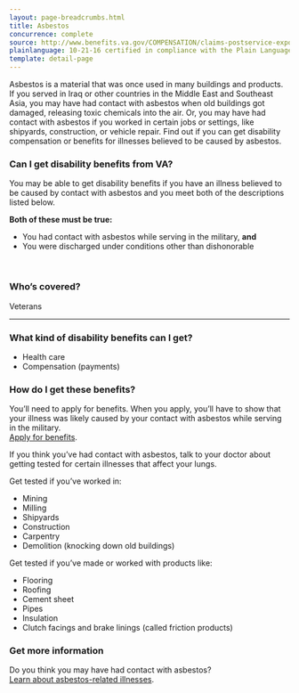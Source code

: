 ```yaml
---
layout: page-breadcrumbs.html
title: Asbestos
concurrence: complete
source: http://www.benefits.va.gov/COMPENSATION/claims-postservice-exposures-asbestos.asp
plainlanguage: 10-21-16 certified in compliance with the Plain Language Act
template: detail-page
---
```


<div class="va-introtext">

Asbestos is a material that was once used in many buildings and products. If you served in Iraq or other countries in the Middle East and Southeast Asia, you may have had contact with asbestos when old buildings got damaged, releasing toxic chemicals into the air. Or, you may have had contact with asbestos if you worked in certain jobs or settings, like shipyards, construction, or vehicle repair. Find out if you can get disability compensation or benefits for illnesses believed to be caused by asbestos.

</div>


<div class="feature" markdown="1">

### Can I get disability benefits from VA?

You may be able to get disability benefits if you have an illness believed to be caused by contact with asbestos and you meet both of the descriptions listed below. 

**Both of these must be true:**

- You had contact with asbestos while serving in the military, **and**
- You were discharged under conditions other than dishonorable

<br>

### Who’s covered?

Veterans
</div>

--------

### What kind of disability benefits can I get?

- Health care
- Compensation (payments)

### How do I get these benefits?

You’ll need to apply for benefits. When you apply, you’ll have to show that your illness was likely caused by your contact with asbestos while serving in the military. <br>
[Apply for benefits](/disability-benefits/apply/).

If you think you’ve had contact with asbestos, talk to your doctor about getting tested for certain illnesses that affect your lungs.

Get tested if you’ve worked in:
- Mining
- Milling
- Shipyards
- Construction
- Carpentry
- Demolition (knocking down old buildings) 

Get tested if you’ve made or worked with products like:
- Flooring
- Roofing
- Cement sheet
- Pipes
- Insulation
- Clutch facings and brake linings (called friction products)

### Get more information

Do you think you may have had contact with asbestos? <br>
[Learn about asbestos-related illnesses](https://www.publichealth.va.gov/exposures/asbestos/index.asp).
